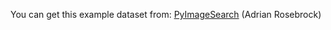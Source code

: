 You can get this example dataset from: [PyImageSearch] (Adrian Rosebrock)

[PyImageSearch]: <http://www.pyimagesearch.com/2014/12/01/complete-guide-building-image-search-engine-python-opencv/>

